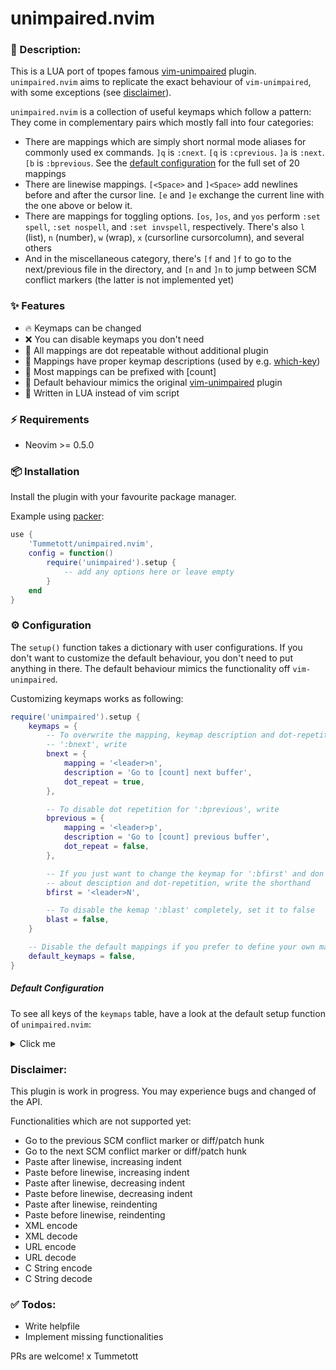 # unimpaired.nvim

### :pencil: Description:

This is a LUA port of tpopes famous [vim-unimpaired](https://github.com/tpope/vim-unimpaired) plugin. `unimpaired.nvim` aims to replicate the exact behaviour of `vim-unimpaired`, with some exceptions (see [disclaimer](#disclaimer)).

`unimpaired.nvim` is a collection of useful keymaps which follow a pattern: They
come in complementary pairs which mostly fall into four categories:

- There are mappings which are simply short normal mode aliases for commonly used ex commands. `]q` is `:cnext`. `[q` is `:cprevious`. `]a` is `:next`. `[b` is `:bprevious`. See the [default configuration](#default-configuration) for the full set of 20 mappings
- There are linewise mappings. `[<Space>` and `]<Space>` add newlines before and after the cursor line. `[e` and `]e` exchange the current line with the one above or below it.
- There are mappings for toggling options. `[os`, `]os`, and `yos` perform `:set spell`, `:set nospell`, and `:set invspell`, respectively. There's also `l` (list), `n` (number), `w` (wrap), `x` (cursorline cursorcolumn), and several others
- And in the miscellaneous category, there's `[f` and `]f` to go to the next/previous file in the directory, and `[n` and `]n` to jump between SCM conflict markers (the latter is not implemented yet)

### ✨ Features

- 🔥 Keymaps can be changed
- ❌ You can disable keymaps you don't need
- 🔁 All mappings are dot repeatable without additional plugin
- 📝 Mappings have proper keymap descriptions (used by e.g. [which-key](https://github.com/folke/which-key.nvim))
- 🔢 Most mappings can be prefixed with [count] 
- 👯 Default behaviour mimics the original [vim-unimpaired](https://github.com/tpope/vim-unimpaired) plugin
- 💨 Written in LUA instead of vim script 


### ⚡️ Requirements

- Neovim >= 0.5.0


### 📦 Installation

Install the plugin with your favourite package manager.

Example using [packer](https://github.com/wbthomason/packer.nvim):

```lua
use {
    'Tummetott/unimpaired.nvim',
    config = function()
        require('unimpaired').setup {
            -- add any options here or leave empty
        }
    end
}
```


### ⚙️  Configuration

The `setup()` function takes a dictionary with user configurations. If you don't
want to customize the default behaviour, you don't need to put anything in
there. The default behaviour mimics the functionality off `vim-unimpaired`.

Customizing keymaps works as following:

```lua
require('unimpaired').setup {
    keymaps = {
        -- To overwrite the mapping, keymap description and dot-repetition for
        -- ':bnext', write
        bnext = {
            mapping = '<leader>n',
            description = 'Go to [count] next buffer',
            dot_repeat = true,
        },

        -- To disable dot repetition for ':bprevious', write
        bprevious = {
            mapping = '<leader>p',
            description = 'Go to [count] previous buffer',
            dot_repeat = false,
        },

        -- If you just want to change the keymap for ':bfirst' and don't care
        -- about desciption and dot-repetition, write the shorthand
        bfirst = '<leader>N',

        -- To disable the kemap ':blast' completely, set it to false
        blast = false,
    }

    -- Disable the default mappings if you prefer to define your own mappings
    default_keymaps = false,
}
```

##### Default Configuration
To see all keys of the `keymaps` table, have a look at the default setup function of `unimpaired.nvim`:

<details><summary>Click me</summary>

```lua
{
    default_keymaps = true,
    keymaps = {
        previous = {
            mapping = '[a',
            description = 'Jump to [count] previous file in arglist',
            dot_repeat = true
        },
        next = {
            mapping = ']a',
            description = 'Jump to [count] next file in arglist',
            dot_repeat = true,
        },
        first = {
            mapping = '[A',
            description = 'Jump to first file in arglist',
            dot_repeat = false,
        },
        last = {
            mapping = ']A',
            description = 'Jump to last file in arglist',
            dot_repeat = false,
        },
        bprevious = {
            mapping = '[b',
            description = 'Jump to [count] previous buffer',
            dot_repeat = true,
        },
        bnext = {
            mapping = ']b',
            description = 'Jump to [count] next buffer',
            dot_repeat = true,
        },
        bfirst = {
            mapping = '[B',
            description = 'Jump to first buffer',
            dot_repeat = false,
        },
        blast = {
            mapping = ']B',
            description = 'Jump to last buffer',
            dot_repeat = false,
        },
        lprevious = {
            mapping = '[l',
            description = 'Jump to [count] previous entry in loclist',
            dot_repeat = true,
        },
        lnext = {
            mapping = ']l',
            description = 'Jump to [count] next entry in loclist',
            dot_repeat = true,
        },
        lfirst = {
            mapping = '[L',
            description = 'Jump to first entry in loclist',
            dot_repeat = false,
        },
        llast = {
            mapping = ']L',
            description = 'Jump to last entry in loclist',
            dot_repeat = false,
        },
        lpfile = {
            mapping = '[<C-l>',
            description = 'Jump to last entry of [count] previous file in loclist',
            dot_repeat = true,
        },
        lnfile = {
            mapping = ']<C-l>',
            description = 'Jump to first entry of [count] next file in loclist',
            dot_repeat = true,
        },
        cprevious = {
            mapping = '[q',
            description = 'Jump to [count] previous entry in qflist',
            dot_repeat = true,
        },
        cnext = {
            mapping = ']q',
            description = 'Jump to [count] next entry in qflist',
            dot_repeat = true,
        },
        cfirst = {
            mapping = '[Q',
            description = 'Jump to first entry in qflist',
            dot_repeat = false,
        },
        clast = {
            mapping = ']Q',
            description = 'Jump to last entry in qflist',
            dot_repeat = false,
        },
        cpfile = {
            mapping = '[<C-q>',
            description = 'Jump to last entry of [count] previous file in qflist',
            dot_repeat = true,
        },
        cnfile = {
            mapping = ']<C-q>',
            description = 'Jump to first entry of [count] next file in qflist',
            dot_repeat = true,
        },
        tprevious = {
            mapping = '[t',
            description = 'Jump to [count] previous matching tag',
            dot_repeat = true,
        },
        tnext = {
            mapping = ']t',
            description = 'Jump to [count] next matching tag',
            dot_repeat = true,
        },
        tfirst = {
            mapping = '[T',
            description = 'Jump to first matching tag',
            dot_repeat = false,
        },
        tlast = {
            mapping = ']T',
            description = 'Jump to last matching tag',
            dot_repeat = false,
        },
        ptprevious = {
            mapping = '[<C-t>',
            description = ':tprevious in the preview window',
            dot_repeat = true,
        },
        ptnext = {
            mapping = ']<C-t>',
            description = ':tnext in the preview window',
            dot_repeat = true,
        },
        previous_file = {
            mapping = '[f',
            description = 'Previous file in directory. :colder in qflist',
            dot_repeat = true,
        },
        next_file = {
            mapping = ']f',
            description = 'Next file in directory. :cnewer in qflist',
            dot_repeat = true,
        },
        blank_above = {
            mapping = '[<Space>',
            description = 'Add [count] blank lines above',
            dot_repeat = true,
        },
        blank_below = {
            mapping = ']<Space>',
            description = 'Add [count] blank lines below',
            dot_repeat = true,
        },
        exchange_above = {
            mapping = '[e',
            description = 'Exchange line with [count] lines above',
            dot_repeat = true,
        },
        exchange_below = {
            mapping = ']e',
            description = 'Exchange line with [count] lines below',
            dot_repeat = true,
        },
        exchange_section_above = {
            mapping = '[e',
            description = 'Move section [count] lines up',
            dot_repeat = true,
        },
        exchange_section_below = {
            mapping = ']e',
            description = 'Move section [count] lines down',
            dot_repeat = true,
        },
        enable_cursorline = {
            mapping = '[oc',
            description = 'Enable cursorline',
            dot_repeat = false,
        },
        disable_cursorline = {
            mapping = ']oc',
            description = 'Disable cursorline',
            dot_repeat = false,
        },
        toggle_cursorline = {
            mapping = 'yoc',
            description = 'Toggle cursorline',
            dot_repeat = true,
        },
        enable_diff = {
            mapping = '[od',
            description = 'Enable diff',
            dot_repeat = false,
        },
        disable_diff = {
            mapping = ']od',
            description = 'Disable diff',
            dot_repeat = false,
        },
        toggle_diff = {
            mapping = 'yod',
            description = 'Toggle diff',
            dot_repeat = true,
        },
        enable_hlsearch = {
            mapping = '[oh',
            description = 'Enable hlsearch',
            dot_repeat = false,
        },
        disable_hlsearch = {
            mapping = ']oh',
            description = 'Disable hlsearch',
            dot_repeat = false,
        },
        toggle_hlsearch = {
            mapping = 'yoh',
            description = 'Toggle hlsearch',
            dot_repeat = true,
        },
        enable_ignorecase = {
            mapping = '[oi',
            description = 'Enable ignorecase',
            dot_repeat = false,
        },
        disable_ignorecase = {
            mapping = ']oi',
            description = 'Disable ignorecase',
            dot_repeat = false,
        },
        toggle_ignorecase = {
            mapping = 'yoi',
            description = 'Toggle ignorecase',
            dot_repeat = true,
        },
        enable_list = {
            mapping = '[ol',
            description = 'Show invisible characters (listchars)',
            dot_repeat = false,
        },
        disable_list = {
            mapping = ']ol',
            description = 'Hide invisible characters (listchars)',
            dot_repeat = false,
        },
        toggle_list = {
            mapping = 'yol',
            description = 'Toggle invisible characters (listchars)',
            dot_repeat = true,
        },
        enable_number = {
            mapping = '[on',
            description = 'Enable line numbers',
            dot_repeat = false,
        },
        disable_number = {
            mapping = ']on',
            description = 'Disable line numbers',
            dot_repeat = false,
        },
        toggle_number = {
            mapping = 'yon',
            description = 'Toggle line numbers',
            dot_repeat = true,
        },
        enable_relativenumber = {
            mapping = '[or',
            description = 'Enable relative numbers',
            dot_repeat = false,
        },
        disable_relativenumber = {
            mapping = ']or',
            description = 'Disable relative numbers',
            dot_repeat = false,
        },
        toggle_relativenumber = {
            mapping = 'yor',
            description = 'Toggle relative numbers',
            dot_repeat = true,
        },
        enable_spell = {
            mapping = '[os',
            description = 'Enable spell check',
            dot_repeat = false,
        },
        disable_spell = {
            mapping = ']os',
            description = 'Disable spell check',
            dot_repeat = false,
        },
        toggle_spell = {
            mapping = 'yos',
            description = 'Toggle spell check',
            dot_repeat = true,
        },
        enable_colorcolumn = {
            mapping = '[ot',
            description = 'Enable colorcolumn',
            dot_repeat = false,
        },
        disable_colorcolumn = {
            mapping = ']ot',
            description = 'Disable colorcolumn',
            dot_repeat = false,
        },
        toggle_colorcolumn = {
            mapping = 'yot',
            description = 'Toggle colorcolumn',
            dot_repeat = true,
        },
        enable_cursorcolumn = {
            mapping = '[ou',
            description = 'Enable cursorcolumn',
            dot_repeat = false,
        },
        disable_cursorcolumn = {
            mapping = ']ou',
            description = 'Disable cursorcolumn',
            dot_repeat = false,
        },
        toggle_cursorcolumn = {
            mapping = 'you',
            description = 'Toggle cursorcolumn',
            dot_repeat = true,
        },
        enable_virtualedit = {
            mapping = '[ov',
            description = 'Enable virtualedit',
            dot_repeat = false,
        },
        disable_virtualedit = {
            mapping = ']ov',
            description = 'Disable virtualedit',
            dot_repeat = false,
        },
        toggle_virtualedit = {
            mapping = 'yov',
            description = 'Toggle virtualedit',
            dot_repeat = true,
        },
        enable_wrap = {
            mapping = '[ow',
            description = 'Enable line wrapping',
            dot_repeat = false,
        },
        disable_wrap = {
            mapping = ']ow',
            description = 'Disable line wrapping',
            dot_repeat = false,
        },
        toggle_wrap = {
            mapping = 'yow',
            description = 'Toggle line wrapping',
            dot_repeat = true,
        },
        enable_cursorcross = {
            mapping = '[ox',
            description = 'Enable cursorcross',
            dot_repeat = false,
        },
        disable_cursorcross = {
            mapping = ']ox',
            description = 'Disable cursorcross',
            dot_repeat = false,
        },
        toggle_cursorcross = {
            mapping = 'yox',
            description = 'Toggle cursorcross',
            dot_repeat = true,
        },
    }
}
```

</details>

### Disclaimer:

This plugin is work in progress. You may experience bugs and changed of the API.

Functionalities which are not supported yet:

- Go to the previous SCM conflict marker or diff/patch hunk
- Go to the next SCM conflict marker or diff/patch hunk
- Paste after linewise, increasing indent
- Paste before linewise, increasing indent
- Paste after linewise, decreasing indent
- Paste before linewise, decreasing indent
- Paste after linewise, reindenting
- Paste before linewise, reindenting
- XML encode
- XML decode
- URL encode
- URL decode
- C String encode
- C String decode

### ✅ Todos:

- Write helpfile
- Implement missing functionalities

PRs are welcome!
x Tummetott
